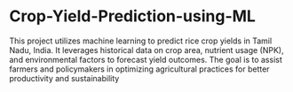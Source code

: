 # Crop-Yield-Prediction-using-ML
This project utilizes machine learning to predict rice crop yields in Tamil Nadu, India. It leverages historical data on crop area, nutrient usage (NPK), and environmental factors to forecast yield outcomes. The goal is to assist farmers and policymakers in optimizing agricultural practices for better productivity and sustainability 
